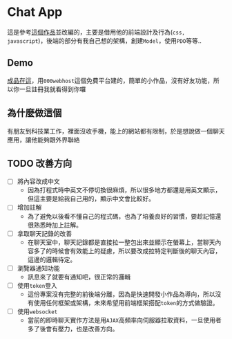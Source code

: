 # Chat App
這是參考[這個作品](https://youtu.be/VnvzxGWiK54)並改編的，主要是借用他的前端設計及行為(`css, javascript`)，後端的部分有我自己想的架構，創建`Model`，使用`PDO`等等..

## Demo
[成品在這](https://chat-out.000webhostapp.com/)，用`000webhost`這個免費平台建的，簡單的小作品，沒有好友功能，所以你一旦註冊我就看得到你囉
## 為什麼做這個
有朋友到科技業工作，裡面沒收手機，能上的網站都有限制，於是想說做一個聊天應用，讓他能夠跟外界聯絡

## TODO 改善方向
* [ ] 將內容改成中文
    * 因為打程式時中英文不停切換很麻煩，所以很多地方都還是用英文顯示，但這主要是給我自己用的，顯示中文會比較好。
* [ ] 增加註解
    * 為了避免以後看不懂自己的程式碼，也為了培養良好的習慣，要趁記憶還很熟悉時加上註解。
* [ ] 拿取聊天記錄的改善
    * 在聊天室中，聊天記錄都是直接拉一整包出來並顯示在螢幕上，當聊天內容多了的時候會有效能上的疑慮，所以要改成拉特定判斷後的聊天內容，這邊的邏輯待定。
* [ ] 瀏覽器通知功能
    * 訊息來了就要有通知吧，很正常的邏輯
* [ ] 使用`token`登入
    * 這份專案沒有完整的前後端分離，因為是快速開發小作品為導向，所以沒有使用任何框架或架構，未來希望用前端框架搭配`token`的方式做驗證。
* [ ] 使用`websocket`
    * 當前的即時聊天實作方法是用`AJAX`高頻率向伺服器拉取資料，一旦使用者多了後會有壓力，也是改善方向。